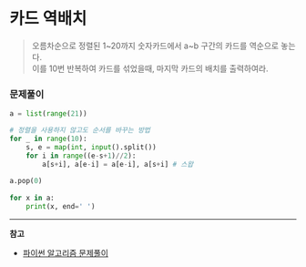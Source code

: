 카드 역배치
===
> 오름차순으로 정렬된 1\~20까지 숫자카드에서 a\~b 구간의 카드를 역순으로 놓는다.    
> 이를 10번 반복하여 카드를 섞었을때, 마지막 카드의 배치를 출력하여라.   


### 문제풀이
```python
a = list(range(21))

# 정렬을 사용하지 않고도 순서를 바꾸는 방법
for _ in range(10):
    s, e = map(int, input().split())
    for i in range((e-s+1)//2):
        a[s+i], a[e-i] = a[e-i], a[s+i] # 스왑
        
a.pop(0)
        
for x in a:
    print(x, end=' ')
```


___
**참고**   
- [파이썬 알고리즘 문제풀이](https://www.inflearn.com/course/%ED%8C%8C%EC%9D%B4%EC%8D%AC-%EC%95%8C%EA%B3%A0%EB%A6%AC%EC%A6%98-%EB%AC%B8%EC%A0%9C%ED%92%80%EC%9D%B4-%EC%BD%94%EB%94%A9%ED%85%8C%EC%8A%A4%ED%8A%B8#)
